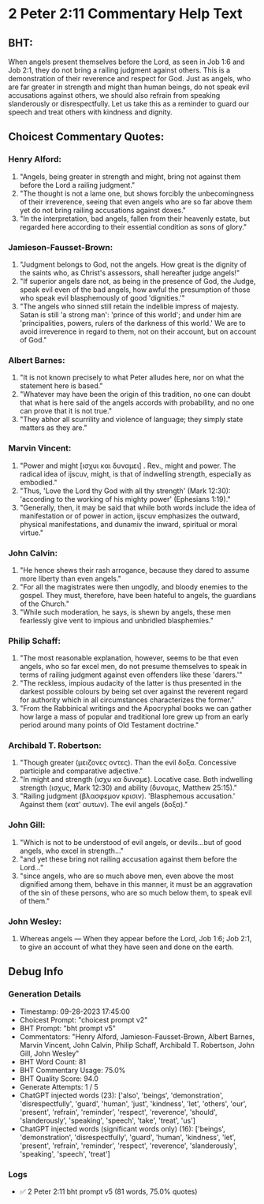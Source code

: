 # 2 Peter 2:11 Commentary Help Text

## BHT:
When angels present themselves before the Lord, as seen in Job 1:6 and Job 2:1, they do not bring a railing judgment against others. This is a demonstration of their reverence and respect for God. Just as angels, who are far greater in strength and might than human beings, do not speak evil accusations against others, we should also refrain from speaking slanderously or disrespectfully. Let us take this as a reminder to guard our speech and treat others with kindness and dignity.

## Choicest Commentary Quotes:
### Henry Alford:
1. "Angels, being greater in strength and might, bring not against them before the Lord a railing judgment."
2. "The thought is not a lame one, but shows forcibly the unbecomingness of their irreverence, seeing that even angels who are so far above them yet do not bring railing accusations against doxes."
3. "In the interpretation, bad angels, fallen from their heavenly estate, but regarded here according to their essential condition as sons of glory."

### Jamieson-Fausset-Brown:
1. "Judgment belongs to God, not the angels. How great is the dignity of the saints who, as Christ's assessors, shall hereafter judge angels!"
2. "If superior angels dare not, as being in the presence of God, the Judge, speak evil even of the bad angels, how awful the presumption of those who speak evil blasphemously of good 'dignities.'"
3. "The angels who sinned still retain the indelible impress of majesty. Satan is still 'a strong man': 'prince of this world'; and under him are 'principalities, powers, rulers of the darkness of this world.' We are to avoid irreverence in regard to them, not on their account, but on account of God."

### Albert Barnes:
1. "It is not known precisely to what Peter alludes here, nor on what the statement here is based."
2. "Whatever may have been the origin of this tradition, no one can doubt that what is here said of the angels accords with probability, and no one can prove that it is not true."
3. "They abhor all scurrility and violence of language; they simply state matters as they are."

### Marvin Vincent:
1. "Power and might [ισχυι και δυναμει] . Rev., might and power. The radical idea of ijscuv, might, is that of indwelling strength, especially as embodied."
2. "Thus, 'Love the Lord thy God with all thy strength' (Mark 12:30): 'according to the working of his mighty power' (Ephesians 1:19)."
3. "Generally, then, it may be said that while both words include the idea of manifestation or of power in action, ijscuv emphasizes the outward, physical manifestations, and dunamiv the inward, spiritual or moral virtue."

### John Calvin:
1. "He hence shews their rash arrogance, because they dared to assume more liberty than even angels."
2. "For all the magistrates were then ungodly, and bloody enemies to the gospel. They must, therefore, have been hateful to angels, the guardians of the Church."
3. "While such moderation, he says, is shewn by angels, these men fearlessly give vent to impious and unbridled blasphemies."

### Philip Schaff:
1. "The most reasonable explanation, however, seems to be that even angels, who so far excel men, do not presume themselves to speak in terms of railing judgment against even offenders like these 'darers.'"
2. "The reckless, impious audacity of the latter is thus presented in the darkest possible colours by being set over against the reverent regard for authority which in all circumstances characterizes the former."
3. "From the Rabbinical writings and the Apocryphal books we can gather how large a mass of popular and traditional lore grew up from an early period around many points of Old Testament doctrine."

### Archibald T. Robertson:
1. "Though greater (μειζονες οντες). Than the evil δοξα. Concessive participle and comparative adjective." 
2. "In might and strength (ισχυ κα δυναμε). Locative case. Both indwelling strength (ισχυς, Mark 12:30) and ability (δυναμις, Matthew 25:15)."
3. "Railing judgment (βλασφεμον κρισιν). 'Blasphemous accusation.' Against them (κατ' αυτων). The evil angels (δοξα)."

### John Gill:
1. "Which is not to be understood of evil angels, or devils...but of good angels, who excel in strength..." 
2. "and yet these bring not railing accusation against them before the Lord..."
3. "since angels, who are so much above men, even above the most dignified among them, behave in this manner, it must be an aggravation of the sin of these persons, who are so much below them, to speak evil of them."

### John Wesley:
1. Whereas angels — When they appear before the Lord, Job 1:6; Job 2:1, to give an account of what they have seen and done on the earth.


## Debug Info
### Generation Details
- Timestamp: 09-28-2023 17:45:00
- Choicest Prompt: "choicest prompt v2"
- BHT Prompt: "bht prompt v5"
- Commentators: "Henry Alford, Jamieson-Fausset-Brown, Albert Barnes, Marvin Vincent, John Calvin, Philip Schaff, Archibald T. Robertson, John Gill, John Wesley"
- BHT Word Count: 81
- BHT Commentary Usage: 75.0%
- BHT Quality Score: 94.0
- Generate Attempts: 1 / 5
- ChatGPT injected words (23):
	['also', 'beings', 'demonstration', 'disrespectfully', 'guard', 'human', 'just', 'kindness', 'let', 'others', 'our', 'present', 'refrain', 'reminder', 'respect', 'reverence', 'should', 'slanderously', 'speaking', 'speech', 'take', 'treat', 'us']
- ChatGPT injected words (significant words only) (16):
	['beings', 'demonstration', 'disrespectfully', 'guard', 'human', 'kindness', 'let', 'present', 'refrain', 'reminder', 'respect', 'reverence', 'slanderously', 'speaking', 'speech', 'treat']

### Logs
- ✅ 2 Peter 2:11 bht prompt v5 (81 words, 75.0% quotes)